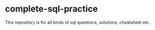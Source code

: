 # complete-sql-practice
This repository is for all kinds of sql questions, solutions, cheatsheet etc.
